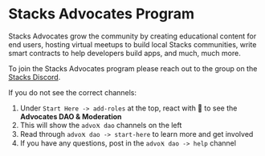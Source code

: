 # Stacks Advocates Program

Stacks Advocates grow the community by creating educational content for end users, hosting virtual meetups to build local Stacks communities, write smart contracts to help developers build apps, and much, much more.

To join the Stacks Advocates program please reach out to the group on the [Stacks Discord](https://stacks.chat).

If you do not see the correct channels:

1. Under `Start Here -> add-roles` at the top, react with 🔎 to see the **Advocates DAO & Moderation**
2. This will show the `advoӾ dao` channels on the left
3. Read through `advoӾ dao -> start-here` to learn more and get involved
4. If you have any questions, post in the `advoӾ dao -> help` channel
